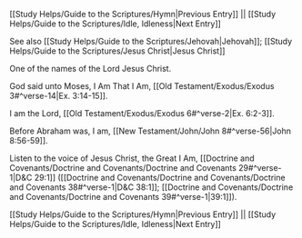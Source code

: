 [[Study Helps/Guide to the Scriptures/Hymn|Previous Entry]]  ||  [[Study Helps/Guide to the Scriptures/Idle, Idleness|Next Entry]]

 See also [[Study Helps/Guide to the Scriptures/Jehovah|Jehovah]]; [[Study Helps/Guide to the Scriptures/Jesus Christ|Jesus Christ]]

 One of the names of the Lord Jesus Christ.

 God said unto Moses, I Am That I Am, [[Old Testament/Exodus/Exodus 3#^verse-14|Ex. 3:14-15]].

 I am the Lord, [[Old Testament/Exodus/Exodus 6#^verse-2|Ex. 6:2-3]].

 Before Abraham was, I am, [[New Testament/John/John 8#^verse-56|John 8:56-59]].

 Listen to the voice of Jesus Christ, the Great I Am, [[Doctrine and Covenants/Doctrine and Covenants/Doctrine and Covenants 29#^verse-1|D&C 29:1]] ([[Doctrine and Covenants/Doctrine and Covenants/Doctrine and Covenants 38#^verse-1|D&C 38:1]]; [[Doctrine and Covenants/Doctrine and Covenants/Doctrine and Covenants 39#^verse-1|39:1]]).

[[Study Helps/Guide to the Scriptures/Hymn|Previous Entry]]  ||  [[Study Helps/Guide to the Scriptures/Idle, Idleness|Next Entry]]